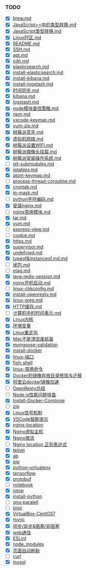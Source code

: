 ### TODO

-	[x] [brew.md](brew.md)
-	[x] [JavaScript==中的类型转换.md](JavaScript==中的类型转换.md)
-	[x] [JavaScript类型转换.md](JavaScript类型转换.md)
-	[x] [Linux时区.md](Linux时区.md)
-	[x] [README.md](README.md)
-	[x] [SSH.md](SSH.md)
-	[x] [apt.md](apt.md)
-	[x] [cdn.md](cdn.md)
-	[x] [elasticsearch.md](elasticsearch.md)
-	[x] [install-elasticsearch.md](install-elasticsearch.md)
-	[x] [install-kibana.md](install-kibana.md)
-	[x] [install-logstash.md](install-logstash.md)
-	[x] [时间同步.md](时间同步.md)
-	[x] [kibana.md](kibana.md)
-	[x] [logstash.md](logstash.md)
-	[x] [node模块查找策略.md](node模块查找策略.md)
-	[x] [npm.md](npm.md)
-	[x] [vscode-keymap.md](vscode-keymap.md)
-	[x] [yum-zip.md](yum-zip.md)
-	[x] [树莓派蓝牙.md](树莓派蓝牙.md)
-	[x] [虚拟机网络.md](虚拟机网络.md)
-	[x] [树莓派设置WIFI.md](树莓派设置WIFI.md)
-	[x] [树莓派摄像头挂载.md](树莓派摄像头挂载.md)
-	[x] [树莓派安装操作系统.md](树莓派安装操作系统.md)
-	[ ] [git-submodules.md](git-submodules.md)
-	[x] [iptables.md](iptables.md)
-	[x] [atom-keymap.md](atom-keymap.md)
-	[ ] [process-thread-coroutine.md](process-thread-coroutine.md)
-	[x] [crontab.md](crontab.md)
-	[x] [ip-mask.md](ip-mask.md)
-	[ ] [python字符编码.md](python字符编码.md)
-	[x] [安装nginx.md](安装nginx.md)
-	[ ] [nginx常用模块.md](nginx常用模块.md)
-	[x] [tar.md](tar.md)
-	[x] [yum.md](yum.md)
-	[ ] [express-view.md](express-view.md)
-	[ ] [cookie.md](cookie.md)
-	[x] [https.md](https.md)
-	[x] [supervisor.md](supervisor.md)
-	[x] [undefined.md](undefined.md)
-	[x] [typeof&instanceof.md.md](typeof&instanceof.md.md)
-	[ ] [闭包.md](闭包.md)
-	[ ] [etag.md](etag.md)
-	[x] [java-redis-session.md](java-redis-session.md)
-	[x] [nginx开机启动.md](nginx开机启动.md)
-	[ ] [linux-chkconfig.md](linux-chkconfig.md)
-	[x] [install-openresty.md](install-openresty.md)
-	[x] [linux-grep.md](linux-grep.md)
-	[x] [HTTP缓存.md](http-cache.md)
-	[ ] [计算机中的时间表示.md](计算机中的时间表示.md)
-	[x] [Linux内核](linux-kernel.md)
-	[x] [环境变量](环境变量.md)
-	[x] [Linux重定向](Linux重定向.md)
-	[x] [Mac不能清空废纸篓](Mac不能清空废纸篓.md)
-	[x] [mongoose-validation](mongoose-validation.md)
-	[x] [install-docker](install-docker.md)
-	[x] [linux-端口](linux-端口.md)
-	[x] [fish-shell](fish-shell.md)
-	[x] [linux-常用命令](linux-常用命令.md)
-	[x] [Docker的镜像存放目录修改与迁移](Docker的镜像存放目录修改与迁移.md)
-	[x] [阿里云docker镜像加速](阿里云docker镜像加速.md)
-	[ ] [OpenResty总结](OpenResty总结.md)
-	[ ] [Node.js性能问题排查](Node.js性能问题排查.md)
-	[x] [Install-Docker-Compose](Install-Docker-Compose.md)
-	[ ] [zip](zip.md)
-	[x] [Linux信号机制](http://t.cn/RfGBh0H)
-	[x] [VSCode智能提示](http://t.cn/Rftexm0)
-	[x] [nginx-location](nginx-location.md)
-	[x] [Nginx虚拟主机](nginx-virtual-host.md)
-	[x] [Nginx限流](nginx-http-limit.md)
-	[ ] [Nginx location 正则表达式](nginx-location-regexp.md)  
-	[x] [telnet](telnet.md)  
-	[x] [ab](ab.md)  
-	[x] [pip](pip.md)
-	[x] [python-virtualenv](python-virtualenv.md)
-	[x] [tensorflow](tensorflow.md)
-	[x] [protobuf](protobuf.md)
-	[ ] [notebook](notebook.md)
-	[x] [iotop](iotop.md)
-	[x] [install-python](install-python.md)
-	[ ] [gnu-paralell](gnu-paralell.md)
-	[ ] [pigz](pigz.md)
-	[x] [VirtualBox-CentOS7](VirtualBox-CentOS7.md)
-	[x] [rsync](rsync.md)
-	[x] [同步/异步&阻塞/非阻塞](synchronousVSasynchronous&blockingVSnon-blocking.md)
-	[x] [web通信](web-messaging.md)
-	[x] [ESLint](eslint.md)
-	[x] [node_modules](node_modules.md)
-	[x] [页面自动刷新](page-auto-refresh.md)
-	[ ] [curl](curl.md)
-	[x] [mysql](mysql.md)
